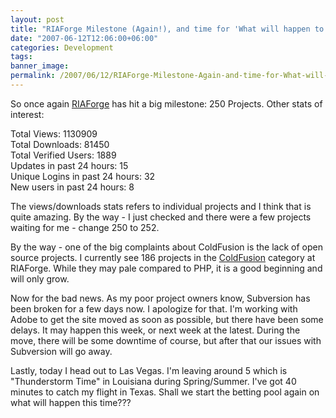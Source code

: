 ```yaml
---
layout: post
title: "RIAForge Milestone (Again!), and time for 'What will happen to Ray on this trip'"
date: "2007-06-12T12:06:00+06:00"
categories: Development 
tags: 
banner_image: 
permalink: /2007/06/12/RIAForge-Milestone-Again-and-time-for-What-will-happen-to-Ray-on-this-trip
---
```


So once again <a href="http://www.riaforge.org">RIAForge</a> has hit a big milestone: 250 Projects. Other stats of interest:

Total Views: 1130909<br />
Total Downloads: 81450<br />
Total Verified Users: 1889<br />
Updates in past 24 hours: 15<br />
Unique Logins in past 24 hours: 32<br />
New users in past 24 hours: 8<br />

The views/downloads stats refers to individual projects and I think that is quite amazing. By the way - I just checked and there were a few projects waiting for me - change 250 to 252.

By the way - one of the big complaints about ColdFusion is the lack of open source projects. I currently see 186 projects in the <a href="http://www.riaforge.org/index.cfm?event=page.category&id=1">ColdFusion</a> category at RIAForge. While they may pale compared to PHP, it is a good beginning and will only grow.


Now for the bad news. As my poor project owners know, Subversion has been broken for a few days now. I apologize for that. I'm working with Adobe to get the site moved as soon as possible, but there have been some delays. It may happen this week, or next week at the latest. During the move, there will be some downtime of course, but after that our issues with Subversion will go away. 

Lastly, today I head out to Las Vegas. I'm leaving around 5 which is "Thunderstorm Time" in Louisiana during Spring/Summer. I've got 40 minutes to catch my flight in Texas. Shall we start the betting pool again on what will happen this time???